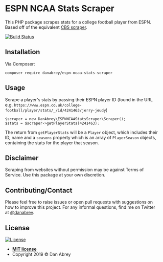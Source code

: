 # ESPN NCAA Stats Scraper

This PHP package scrapes stats for a college football player from ESPN. Based off of the equivalent [CBS scraper](https://www.github.com/danabrey/cbs-ncaa-stats-scraper).

[![Build Status](https://travis-ci.com/danabrey/espn-ncaa-stats-scraper.svg?branch=master)](https://travis-ci.com/danabrey/espn-ncaa-stats-scraper)

## Installation

Via Composer:

`composer require danabrey/espn-ncaa-stats-scraper`

## Usage

Scrape a player's stats by passing their ESPN player ID (found in the URL e.g. `https://www.espn.co.uk/college-football/player/stats/_/id/4241463/jerry-jeudy`)

```$php
$scraper = new DanAbrey\ESPNNCAAStatsScraper\Scraper();
$stats = $scraper->getPlayerStats(4241463);
```

The return from `getPlayerStats` will be a `Player` object, which includes their ID, name and a `seasons` property which is an array of `PlayerSeason` objects, containing the stats for the player that season.

## Disclaimer

Scraping from websites without permission may be against Terms of Service. Use this package at your own discretion.

## Contributing/Contact

Please feel free to raise issues or open pull requests with suggestions on how to improve this project. For any informal questions, find me on Twitter at [@danabrey](https://www.twiter.com/danabrey).

## License

[![License](http://img.shields.io/:license-mit-blue.svg?style=flat-square)](http://badges.mit-license.org)

- **[MIT license](http://opensource.org/licenses/mit-license.php)**
- Copyright 2019 © Dan Abrey
